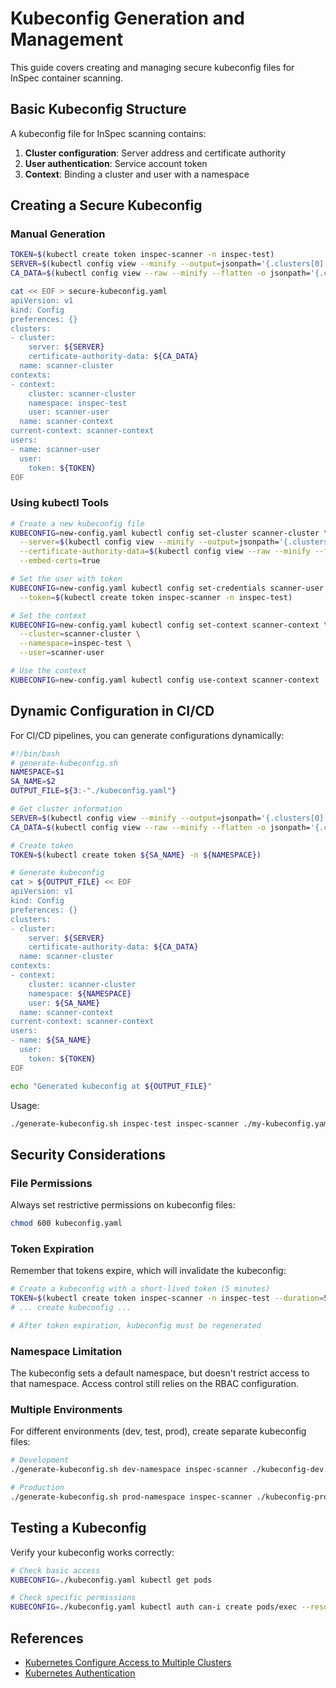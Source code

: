 # Kubeconfig Generation and Management

This guide covers creating and managing secure kubeconfig files for InSpec container scanning.

## Basic Kubeconfig Structure

A kubeconfig file for InSpec scanning contains:

1. **Cluster configuration**: Server address and certificate authority
2. **User authentication**: Service account token
3. **Context**: Binding a cluster and user with a namespace

## Creating a Secure Kubeconfig

### Manual Generation

```bash
TOKEN=$(kubectl create token inspec-scanner -n inspec-test)
SERVER=$(kubectl config view --minify --output=jsonpath='{.clusters[0].cluster.server}')
CA_DATA=$(kubectl config view --raw --minify --flatten -o jsonpath='{.clusters[].cluster.certificate-authority-data}')

cat << EOF > secure-kubeconfig.yaml
apiVersion: v1
kind: Config
preferences: {}
clusters:
- cluster:
    server: ${SERVER}
    certificate-authority-data: ${CA_DATA}
  name: scanner-cluster
contexts:
- context:
    cluster: scanner-cluster
    namespace: inspec-test
    user: scanner-user
  name: scanner-context
current-context: scanner-context
users:
- name: scanner-user
  user:
    token: ${TOKEN}
EOF
```

### Using kubectl Tools

```bash
# Create a new kubeconfig file
KUBECONFIG=new-config.yaml kubectl config set-cluster scanner-cluster \
  --server=$(kubectl config view --minify --output=jsonpath='{.clusters[0].cluster.server}') \
  --certificate-authority-data=$(kubectl config view --raw --minify --flatten -o jsonpath='{.clusters[].cluster.certificate-authority-data}') \
  --embed-certs=true

# Set the user with token
KUBECONFIG=new-config.yaml kubectl config set-credentials scanner-user \
  --token=$(kubectl create token inspec-scanner -n inspec-test)

# Set the context
KUBECONFIG=new-config.yaml kubectl config set-context scanner-context \
  --cluster=scanner-cluster \
  --namespace=inspec-test \
  --user=scanner-user

# Use the context
KUBECONFIG=new-config.yaml kubectl config use-context scanner-context
```

## Dynamic Configuration in CI/CD

For CI/CD pipelines, you can generate configurations dynamically:

```bash
#!/bin/bash
# generate-kubeconfig.sh
NAMESPACE=$1
SA_NAME=$2
OUTPUT_FILE=${3:-"./kubeconfig.yaml"}

# Get cluster information
SERVER=$(kubectl config view --minify --output=jsonpath='{.clusters[0].cluster.server}')
CA_DATA=$(kubectl config view --raw --minify --flatten -o jsonpath='{.clusters[].cluster.certificate-authority-data}')

# Create token
TOKEN=$(kubectl create token ${SA_NAME} -n ${NAMESPACE})

# Generate kubeconfig
cat > ${OUTPUT_FILE} << EOF
apiVersion: v1
kind: Config
preferences: {}
clusters:
- cluster:
    server: ${SERVER}
    certificate-authority-data: ${CA_DATA}
  name: scanner-cluster
contexts:
- context:
    cluster: scanner-cluster
    namespace: ${NAMESPACE}
    user: ${SA_NAME}
  name: scanner-context
current-context: scanner-context
users:
- name: ${SA_NAME}
  user:
    token: ${TOKEN}
EOF

echo "Generated kubeconfig at ${OUTPUT_FILE}"
```

Usage:
```bash
./generate-kubeconfig.sh inspec-test inspec-scanner ./my-kubeconfig.yaml
```

## Security Considerations

### File Permissions

Always set restrictive permissions on kubeconfig files:

```bash
chmod 600 kubeconfig.yaml
```

### Token Expiration

Remember that tokens expire, which will invalidate the kubeconfig:

```bash
# Create a kubeconfig with a short-lived token (5 minutes)
TOKEN=$(kubectl create token inspec-scanner -n inspec-test --duration=5m)
# ... create kubeconfig ...

# After token expiration, kubeconfig must be regenerated
```

### Namespace Limitation

The kubeconfig sets a default namespace, but doesn't restrict access to that namespace. Access control still relies on the RBAC configuration.

### Multiple Environments

For different environments (dev, test, prod), create separate kubeconfig files:

```bash
# Development
./generate-kubeconfig.sh dev-namespace inspec-scanner ./kubeconfig-dev.yaml

# Production
./generate-kubeconfig.sh prod-namespace inspec-scanner ./kubeconfig-prod.yaml
```

## Testing a Kubeconfig

Verify your kubeconfig works correctly:

```bash
# Check basic access
KUBECONFIG=./kubeconfig.yaml kubectl get pods

# Check specific permissions
KUBECONFIG=./kubeconfig.yaml kubectl auth can-i create pods/exec --resource-name=inspec-target
```

## References

- [Kubernetes Configure Access to Multiple Clusters](https://kubernetes.io/docs/tasks/access-application-cluster/configure-access-multiple-clusters/)
- [Kubernetes Authentication](https://kubernetes.io/docs/reference/access-authn-authz/authentication/)